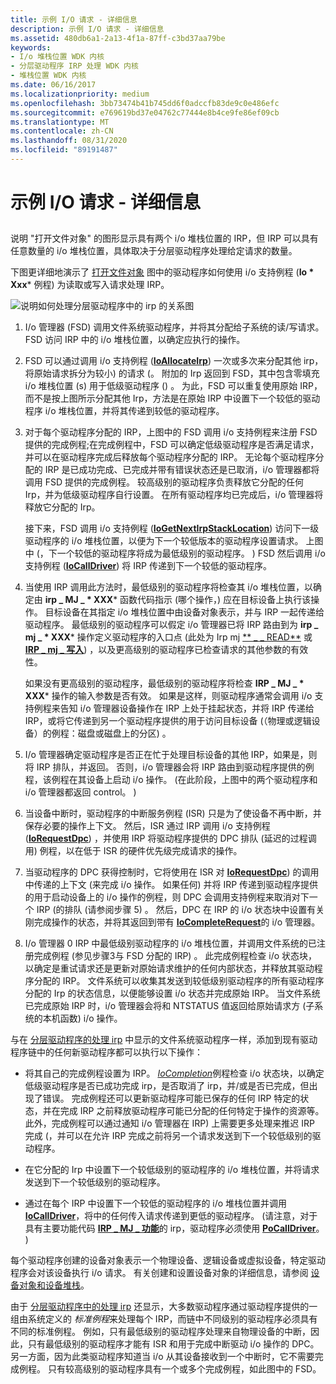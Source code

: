 ```yaml
---
title: 示例 I/O 请求 - 详细信息
description: 示例 I/O 请求 - 详细信息
ms.assetid: 480db6a1-2a13-4f1a-87ff-c3bd37aa79be
keywords:
- I/o 堆栈位置 WDK 内核
- 分层驱动程序 IRP 处理 WDK 内核
- 堆栈位置 WDK 内核
ms.date: 06/16/2017
ms.localizationpriority: medium
ms.openlocfilehash: 3bb73474b41b745dd6f0adccfb83de9c0e486efc
ms.sourcegitcommit: e769619bd37e04762c77444e8b4ce9fe86ef09cb
ms.translationtype: MT
ms.contentlocale: zh-CN
ms.lasthandoff: 08/31/2020
ms.locfileid: "89191487"
---
```

# <a name="example-io-request---the-details"></a>示例 I/O 请求 - 详细信息


## <a href="" id="ddk-example-i-o-request---the-details-kg"></a>


说明 "打开文件对象" 的图形显示具有两个 i/o 堆栈位置的 IRP，但 IRP 可以具有任意数量的 i/o 堆栈位置，具体取决于分层驱动程序处理给定请求的数量。

下图更详细地演示了 [打开文件对象](example-i-o-request---an-overview.md) 图中的驱动程序如何使用 i/o 支持例程 (**Io * Xxx*** 例程) 为读取或写入请求处理 IRP。

![说明如何处理分层驱动程序中的 irp 的关系图](images/2girpeg.png)

1. I/o 管理器 (FSD) 调用文件系统驱动程序，并将其分配给子系统的读/写请求。 FSD 访问 IRP 中的 i/o 堆栈位置，以确定应执行的操作。

2. FSD 可以通过调用 i/o 支持例程 ([**IoAllocateIrp**](/windows-hardware/drivers/ddi/wdm/nf-wdm-ioallocateirp)) 一次或多次来分配其他 irp，将原始请求拆分为较小) 的请求 (。 附加的 Irp 返回到 FSD，其中包含零填充 i/o 堆栈位置 (s) 用于低级驱动程序 () 。 为此，FSD 可以重复使用原始 IRP，而不是按上图所示分配其他 Irp，方法是在原始 IRP 中设置下一个较低的驱动程序 i/o 堆栈位置，并将其传递到较低的驱动程序。

3. 对于每个驱动程序分配的 IRP，上图中的 FSD 调用 i/o 支持例程来注册 FSD 提供的完成例程;在完成例程中，FSD 可以确定低级驱动程序是否满足请求，并可以在驱动程序完成后释放每个驱动程序分配的 IRP。 无论每个驱动程序分配的 IRP 是已成功完成、已完成并带有错误状态还是已取消，i/o 管理器都将调用 FSD 提供的完成例程。 较高级别的驱动程序负责释放它分配的任何 Irp，并为低级驱动程序自行设置。 在所有驱动程序均已完成后，i/o 管理器将释放它分配的 Irp。

   接下来，FSD 调用 i/o 支持例程 ([**IoGetNextIrpStackLocation**](/windows-hardware/drivers/ddi/wdm/nf-wdm-iogetnextirpstacklocation)) 访问下一级驱动程序的 i/o 堆栈位置，以便为下一个较低版本的驱动程序设置请求。 上图中 (，下一个较低的驱动程序将成为最低级别的驱动程序。 ) FSD 然后调用 i/o 支持例程 ([**IoCallDriver**](/windows-hardware/drivers/ddi/wdm/nf-wdm-iocalldriver)) 将 IRP 传递到下一个较低的驱动程序。

4. 当使用 IRP 调用此方法时，最低级别的驱动程序将检查其 i/o 堆栈位置，以确定由 **irp \_ MJ \_ * XXX*** 函数代码指示 (哪个操作，) 应在目标设备上执行该操作。 目标设备在其指定 i/o 堆栈位置中由设备对象表示，并与 IRP 一起传递给驱动程序。 最低级别的驱动程序可以假定 i/o 管理器已将 IRP 路由到为 **irp \_ mj \_ * XXX*** 操作定义驱动程序的入口点 (此处为 Irp mj [** \_ \_ READ**](./irp-mj-read.md) 或 [**IRP \_ mj \_ 写入**](./irp-mj-write.md)) ，以及更高级别的驱动程序已检查请求的其他参数的有效性。

   如果没有更高级别的驱动程序，最低级别的驱动程序将检查 **IRP \_ MJ \_ * XXX*** 操作的输入参数是否有效。 如果是这样，则驱动程序通常会调用 i/o 支持例程来告知 i/o 管理器设备操作在 IRP 上处于挂起状态，并将 IRP 传递给 IRP，或将它传递到另一个驱动程序提供的用于访问目标设备 (（物理或逻辑设备）的例程：磁盘或磁盘上的分区) 。

5. I/o 管理器确定驱动程序是否正在忙于处理目标设备的其他 IRP，如果是，则将 IRP 排队，并返回。 否则，i/o 管理器会将 IRP 路由到驱动程序提供的例程，该例程在其设备上启动 i/o 操作。  (在此阶段，上图中的两个驱动程序和 i/o 管理器都返回 control。 ) 

6. 当设备中断时，驱动程序的中断服务例程 (ISR) 只是为了使设备不再中断，并保存必要的操作上下文。 然后，ISR 通过 IRP 调用 i/o 支持例程 ([**IoRequestDpc**](/windows-hardware/drivers/ddi/wdm/nf-wdm-iorequestdpc)) ，并使用 IRP 将驱动程序提供的 DPC 排队 (延迟的过程调用) 例程，以在低于 ISR 的硬件优先级完成请求的操作。

7. 当驱动程序的 DPC 获得控制时，它将使用在 ISR 对 [**IoRequestDpc**](/windows-hardware/drivers/ddi/wdm/nf-wdm-iorequestdpc)) 的调用中传递的上下文 (来完成 i/o 操作。 如果任何) 并将 IRP 传递到驱动程序提供的用于启动设备上的 i/o 操作的例程，则 DPC 会调用支持例程来取消对下一个 IRP (的排队 (请参阅步骤 5) 。 然后，DPC 在 IRP 的 i/o 状态块中设置有关刚完成操作的状态，并将其返回到带有 [**IoCompleteRequest**](/windows-hardware/drivers/ddi/wdm/nf-wdm-iocompleterequest)的 i/o 管理器。

8. I/o 管理器 0 IRP 中最低级别驱动程序的 i/o 堆栈位置，并调用文件系统的已注册完成例程 (参见步骤3与 FSD 分配的 IRP) 。 此完成例程检查 i/o 状态块，以确定是重试请求还是更新对原始请求维护的任何内部状态，并释放其驱动程序分配的 IRP。 文件系统可以收集其发送到较低级别驱动程序的所有驱动程序分配的 Irp 的状态信息，以便能够设置 i/o 状态并完成原始 IRP。 当文件系统已完成原始 IRP 时，i/o 管理器会将和 NTSTATUS 值返回给原始请求方 (子系统的本机函数) i/o 操作。

与在 [分层驱动程序的处理 irp](#ddk-example-i-o-request---the-details-kg) 中显示的文件系统驱动程序一样，添加到现有驱动程序链中的任何新驱动程序都可以执行以下操作：

-   将其自己的完成例程设置为 IRP。 [*IoCompletion*](/windows-hardware/drivers/ddi/wdm/nc-wdm-io_completion_routine)例程检查 i/o 状态块，以确定低级驱动程序是否已成功完成 irp，是否取消了 irp，并/或是否已完成，但出现了错误。 完成例程还可以更新驱动程序可能已保存的任何 IRP 特定的状态，并在完成 IRP 之前释放驱动程序可能已分配的任何特定于操作的资源等。 此外，完成例程可以通过通知 i/o 管理器在 IRP) 上需要更多处理来推迟 IRP 完成 (，并可以在允许 IRP 完成之前将另一个请求发送到下一个较低级别的驱动程序。

-   在它分配的 Irp 中设置下一个较低级别的驱动程序的 i/o 堆栈位置，并将请求发送到下一个较低级别的驱动程序。

-   通过在每个 IRP 中设置下一个较低的驱动程序的 i/o 堆栈位置并调用 [**IoCallDriver**](/windows-hardware/drivers/ddi/wdm/nf-wdm-iocalldriver)，将中的任何传入请求传递到更低的驱动程序。  (请注意，对于具有主要功能代码 [**IRP \_ MJ \_ 功能**](./irp-mj-power.md)的 irp，驱动程序必须使用 [**PoCallDriver**](/windows-hardware/drivers/ddi/ntifs/nf-ntifs-pocalldriver)。 ) 

每个驱动程序创建的设备对象表示一个物理设备、逻辑设备或虚拟设备，特定驱动程序会对该设备执行 i/o 请求。 有关创建和设置设备对象的详细信息，请参阅 [设备对象和设备堆栈](device-objects-and-device-stacks.md)。

由于 [分层驱动程序中的处理 irp](#ddk-example-i-o-request---the-details-kg) 还显示，大多数驱动程序通过驱动程序提供的一组由系统定义的 *标准例程*来处理每个 IRP，而链中不同级别的驱动程序必须具有不同的标准例程。 例如，只有最低级别的驱动程序处理来自物理设备的中断，因此，只有最低级别的驱动程序才能有 ISR 和用于完成中断驱动 i/o 操作的 DPC。 另一方面，因为此类驱动程序知道当 i/o 从其设备接收到一个中断时，它不需要完成例程。 只有较高级别的驱动程序具有一个或多个完成例程，如此图中的 FSD。

 

